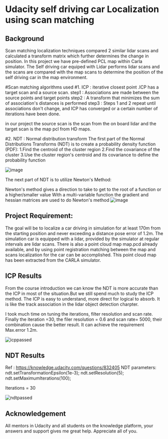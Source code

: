 # Udacity self driving car Localization using scan matching

## Background
Scan matching localization techniques compared 2 similar lidar scans and calculated a transform matrix which further determines the change in position.
In this project we have pre-defined PCL map within Carla simulator. The Self driving car equiped with Lidar performs lidar scans and the scans are compared with the map scans to determine the position of the self driving car in the map environment.

#Scan matching algorithms used
#1. ICP : iterative closest point .ICP has a target scan and a source scan.
  step1 : Associations are made between the source points and target points
  step2 : A transform that minimizes the sum of association's distances is performed
  step3 : Steps 1 and 2 repeat until associations don't change, and ICP has converged or a certain number of iterations have been done.
  
  in our project the source scan  is the scan from the on board lidar and the target scan is the map pcl from HD maps.
  
#2. NDT : Normal distribution transform
The first part of the Normal Distributions Transforms (NDT) is to create a probability density function (PDF):
1.Find the centroid of the cluster region
2.Find the covariance of the cluster
3.Use the cluster region's centroid and its covariance to define the probability function

![image](https://user-images.githubusercontent.com/32779283/205695210-6f63ebfd-ec85-402e-bc0d-dfb56a83e55c.png)

The next part of NDT is to utilize Newton's Method:

Newton's method gives a direction to take to get to the root of a function or a higher/smaller value
With a multi-variable function the gradient and hessian matrices are used to do Newton's method
![image](https://user-images.githubusercontent.com/32779283/205695502-626da82b-b371-4a17-a1ee-b771f0882ac8.png)

## Project Requirement: 
The goal will be to localize a car driving in simulation for at least 170m from the starting position and never exceeding a distance pose error of 1.2m. The simulation car is equipped with a lidar, provided by the simulator at regular intervals are lidar scans. There is also a point cloud map map.pcd already available, and by using point registration matching between the map and scans localization for the car can be accomplished. This point cloud map has been extracted from the CARLA simulator.

## ICP Results
From the course introduction we can know the NDT is more accurate than the ICP in most of the situation.But we still spend much to study the ICP method. The ICP is easy to understand, more direct for logical to absorb. It is like the track association in the lidar object detection charpter. 

I took much time on tuning the iterations, filter resolution and scan rate. Finally the iteration =30, the filer resolution = 0.6 and scan rate= 5000, their combination cause the better result. It can achieve the requirement Max.error 1.2m.

![icppassed](https://user-images.githubusercontent.com/32779283/205695804-d0495435-7d85-4003-a544-862a79779516.jpg)

## NDT Results
Ref : https://knowledge.udacity.com/questions/832405
NDT parameters:
ndt.setTransformationEpsilon(1e-3);
ndt.setResolution(5); 
ndt.setMaximumIterations(100);

Iterations = 30

![ndtpassed](https://user-images.githubusercontent.com/32779283/205695903-ae195845-0122-4f3b-aefd-afec5184251b.jpg)


## Acknowledgement
All mentors in Udacity and all students on the knowledge platform, your answers and support gives me great help. Appreciate all of you.

